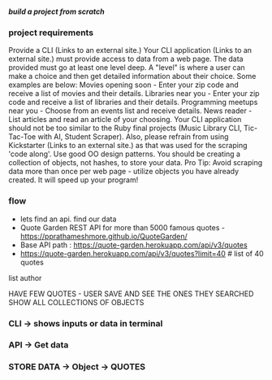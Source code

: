 ##### build a project from scratch 
### project requirements 

Provide a CLI (Links to an external site.)
Your CLI application (Links to an external site.) must provide access to data from a web page.
The data provided must go at least one level deep. A "level" is where a user can make a choice and then get detailed information about their choice. Some examples are below:
Movies opening soon - Enter your zip code and receive a list of movies and their details.
Libraries near you - Enter your zip code and receive a list of libraries and their details.
Programming meetups near you - Choose from an events list and receive details.
News reader - List articles and read an article of your choosing.
Your CLI application should not be too similar to the Ruby final projects (Music Library CLI, Tic-Tac-Toe with AI, Student Scraper). Also, please refrain from using Kickstarter (Links to an external site.) as that was used for the scraping 'code along'.
Use good OO design patterns. You should be creating a collection of objects, not hashes, to store your data. Pro Tip: Avoid scraping data more than once per web page - utilize objects you have already created. It will speed up your program!

### flow 
 - lets find an api. find our data
 - Quote Garden	REST API for more than 5000 famous quotes
 -https://pprathameshmore.github.io/QuoteGarden/
 - Base API path : https://quote-garden.herokuapp.com/api/v3/quotes
 - https://quote-garden.herokuapp.com/api/v3/quotes?limit=40  # list of 40 quotes 

 list author


 HAVE FEW QUOTES - 
 USER SAVE AND SEE THE ONES THEY SEARCHED
SHOW ALL COLLECTIONS OF OBJECTS
   

   ### CLI -> shows inputs or data in terminal
   ### API ->  Get data 
   ### STORE DATA -> Object ->  QUOTES

   